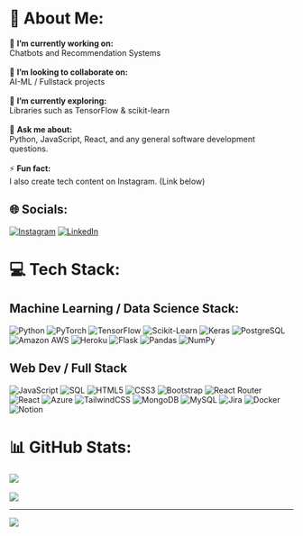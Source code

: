 # 💫 About Me:
🔭 **I’m currently working on:**  <br>Chatbots and Recommendation Systems<br><br>👯 **I’m looking to collaborate on:**  <br>AI-ML / Fullstack projects <br><br>🌱 **I’m currently exploring:**  <br>Libraries such as TensorFlow & scikit-learn<br><br>💬 **Ask me about:**  <br>Python, JavaScript, React, and any general software development questions.<br><br>⚡ **Fun fact:**  <br>I also create tech content on Instagram. (Link below)


## 🌐 Socials:
[![Instagram](https://img.shields.io/badge/Instagram-%23E4405F.svg?logo=Instagram&logoColor=white)](https://instagram.com/adnanintech) [![LinkedIn](https://img.shields.io/badge/LinkedIn-%230077B5.svg?logo=linkedin&logoColor=white)](https://linkedin.com/in/adnanbhanji)

# 💻 Tech Stack:


## Machine Learning / Data Science Stack:

![Python](https://img.shields.io/badge/python-3670A0?style=for-the-badge&logo=python&logoColor=ffdd54) ![PyTorch](https://img.shields.io/badge/PyTorch-%23EE4C2C.svg?style=for-the-badge&logo=PyTorch&logoColor=white) ![TensorFlow](https://img.shields.io/badge/TensorFlow-%23FF6F00.svg?style=for-the-badge&logo=TensorFlow&logoColor=white) ![Scikit-Learn](https://img.shields.io/badge/scikit_learn-%23F7931E.svg?style=for-the-badge&logo=scikit-learn&logoColor=white) ![Keras](https://img.shields.io/badge/Keras-%23D00000.svg?style=for-the-badge&logo=Keras&logoColor=white) ![PostgreSQL](https://img.shields.io/badge/PostgreSQL-%23316192.svg?style=for-the-badge&logo=postgresql&logoColor=white) ![Amazon AWS](https://img.shields.io/badge/Amazon_AWS-%23FF9900.svg?style=for-the-badge&logo=amazon-aws&logoColor=white) ![Heroku](https://img.shields.io/badge/Heroku-%23430098.svg?style=for-the-badge&logo=heroku&logoColor=white) ![Flask](https://img.shields.io/badge/Flask-%23000.svg?style=for-the-badge&logo=flask&logoColor=white) ![Pandas](https://img.shields.io/badge/Pandas-%23150458.svg?style=for-the-badge&logo=pandas&logoColor=white) ![NumPy](https://img.shields.io/badge/NumPy-%23013243.svg?style=for-the-badge&logo=numpy&logoColor=white)

## Web Dev / Full Stack 
![JavaScript](https://img.shields.io/badge/javascript-%23323330.svg?style=for-the-badge&logo=javascript&logoColor=%23F7DF1E) ![SQL](https://img.shields.io/badge/SQL-%23007396.svg?style=for-the-badge&logo=sql&logoColor=white) ![HTML5](https://img.shields.io/badge/html5-%23E34F26.svg?style=for-the-badge&logo=html5&logoColor=white) ![CSS3](https://img.shields.io/badge/css3-%231572B6.svg?style=for-the-badge&logo=css3&logoColor=white) ![Bootstrap](https://img.shields.io/badge/bootstrap-%23563D7C.svg?style=for-the-badge&logo=bootstrap&logoColor=white) ![React Router](https://img.shields.io/badge/React_Router-CA4245?style=for-the-badge&logo=react-router&logoColor=white) ![React](https://img.shields.io/badge/react-%2320232a.svg?style=for-the-badge&logo=react&logoColor=%2361DAFB) ![Azure](https://img.shields.io/badge/Azure-%230072C6.svg?style=for-the-badge&logo=microsoft-azure&logoColor=white) ![TailwindCSS](https://img.shields.io/badge/tailwindcss-%2338B2AC.svg?style=for-the-badge&logo=tailwind-css&logoColor=white) ![MongoDB](https://img.shields.io/badge/MongoDB-%234ea94b.svg?style=for-the-badge&logo=mongodb&logoColor=white) ![MySQL](https://img.shields.io/badge/mysql-%2300f.svg?style=for-the-badge&logo=mysql&logoColor=white)  ![Jira](https://img.shields.io/badge/jira-%230A0FFF.svg?style=for-the-badge&logo=jira&logoColor=white) ![Docker](https://img.shields.io/badge/docker-%230db7ed.svg?style=for-the-badge&logo=docker&logoColor=white) ![Notion](https://img.shields.io/badge/Notion-%23000000.svg?style=for-the-badge&logo=notion&logoColor=white)


# 📊 GitHub Stats:
![](https://github-readme-streak-stats.herokuapp.com/?user=adnanbhanji&theme=dark&hide_border=false) <br /> <br />
![](https://github-readme-stats.vercel.app/api?username=adnanbhanji&theme=dark&hide_border=false&include_all_commits=false&count_private=false)
<br/>

---
[![](https://visitcount.itsvg.in/api?id=adnanbhanji&icon=0&color=0)](https://visitcount.itsvg.in)

<!-- Proudly created with GPRM ( https://gprm.itsvg.in ) -->
